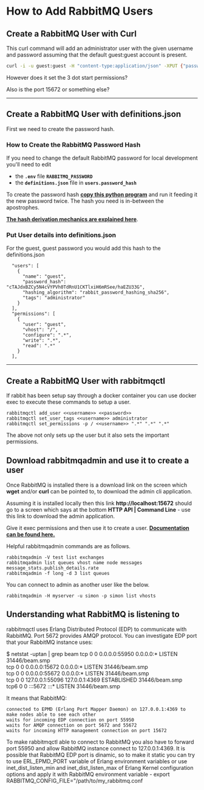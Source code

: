 
# How to Add RabbitMQ Users

## Create a RabbitMQ User with Curl

This curl command will add an administrator user with the given username and password assuming that the default guest:guest account is present.

``` bash
curl -i -u guest:guest -H "content-type:application/json" -XPUT {"password":"<<account_password>>","tags":"administrator"} http://IP_ADRESS:PORT/api/users/<<account_username>>
```

However does it set the 3 dot start permissions?

Also is the port 15672 or something else?


---


## Create a RabbitMQ User with definitions.json

First we need to create the password hash.

### How to Create the RabbitMQ Password Hash

If you need to change the default RabbitMQ password for local development you'll need to edit
- the **`.env`** file **`RABBITMQ_PASSWORD`**
- the **`definitions.json`** file in **`users.password_hash`**

To create the password hash **[copy this python program](https://gist.github.com/anapsix/4c3e8a8685ce5a3f0d7599c9902fd0d5)** and run it feeding it the new password twice. The hash you need is in-between the apostrophes.

**[The hash derivation mechanics are explained here](https://www.rabbitmq.com/passwords.html)**.

### Put User details into definitions.json

For the guest, guest password you would add this hash to the definitions.json

```
  "users": [
    {
      "name": "guest",
      "password_hash": "cTAJdxBZCy5N4cVYPVh0TdRnU1CKTlxiH6mRSee/haEZU33G",
      "hashing_algorithm": "rabbit_password_hashing_sha256",
      "tags": "administrator"
    }
  ],
  "permissions": [
    {
      "user": "guest",
      "vhost": "/",
      "configure": ".*",
      "write": ".*",
      "read": ".*"
    }
  ],
```


---


## Create a RabbitMQ User with rabbitmqctl

If rabbit has been setup say through a docker container you can use docker exec to execute these commands to setup a user.

    rabbitmqctl add_user <<username>> <<password>>
    rabbitmqctl set_user_tags <<username>> administrator
    rabbitmqctl set_permissions -p / <<username>> ".*" ".*" ".*"

The above not only sets up the user but it also sets the important permissions.

## Download rabbitmqadmin and use it to create a user

Once RabbitMQ is installed there is a download link on the screen which **wget** and/or **curl** can be pointed to, to download the admin cli application.

Assuming it is installed locally then this link **http://localhost:15672** should go to a screen which says at the bottom **HTTP API | Command Line** - use this link to download the admin application.

Give it exec permissions and then  use it to create a user. **[Documentation can be found here.](https://www.rabbitmq.com/management-cli.html)**

Helpful rabbitmqadmin commands are as follows.

    rabbitmqadmin -V test list exchanges
    rabbitmqadmin list queues vhost name node messages message_stats.publish_details.rate
    rabbitmqadmin -f long -d 3 list queues

You can connect to admin as another user like the below.

    rabbitmqadmin -H myserver -u simon -p simon list vhosts


## Understanding what RabbitMQ is listening to

rabbitmqctl uses Erlang Distributed Protocol (EDP) to communicate with RabbitMQ. Port 5672 provides AMQP protocol. You can investigate EDP port that your RabbitMQ instance uses:

$ netstat -uptan | grep beam
tcp        0      0 0.0.0.0:55950           0.0.0.0:*               LISTEN      31446/beam.smp  
tcp        0      0 0.0.0.0:15672           0.0.0.0:*               LISTEN      31446/beam.smp  
tcp        0      0 0.0.0.0:55672           0.0.0.0:*               LISTEN      31446/beam.smp  
tcp        0      0 127.0.0.1:55096         127.0.0.1:4369          ESTABLISHED 31446/beam.smp  
tcp6       0      0 :::5672                 :::*                    LISTEN      31446/beam.smp  

It means that RabbitMQ:

    connected to EPMD (Erlang Port Mapper Daemon) on 127.0.0.1:4369 to make nodes able to see each other
    waits for incoming EDP connection on port 55950
    waits for AMQP connection on port 5672 and 55672
    waits for incoming HTTP management connection on port 15672

To make rabbitmqctl able to connect to RabbitMQ you also have to forward port 55950 and allow RabbitMQ instance connect to 127.0.0.1:4369. It is possible that RabbitMQ EDP port is dinamic, so to make it static you can try to use ERL_EPMD_PORT variable of Erlang environment variables or use inet_dist_listen_min and inet_dist_listen_max of Erlang Kernel configuration options and apply it with RabbitMQ environment variable - export RABBITMQ_CONFIG_FILE="/path/to/my_rabbitmq.conf

